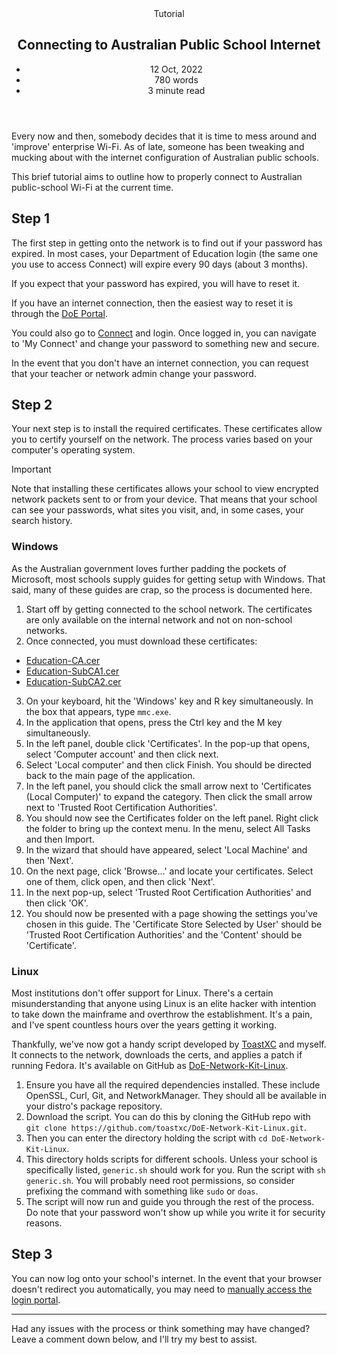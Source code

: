 <head>
    <title>Connecting to Australian Public School Internet | Vale.Rocks</title>
    <meta property="og:title" content="Connecting to Australian Public School Internet"/>
    <meta name="description" content="The Education Department of Australia does some silly stuff with their network quite frequently. This tutorial shows you how to get up and running in no time at all." />
    <meta property="og:description" content="The guide for when someone breaks the internet. Again..." />
    <meta property="article:published_time" content="2022-10-12" />
    <meta property="article:modified_time" content="2024-03-03" />
    <meta property="article:section" content="Tutorials" />
</head>

<article>
<header>
	 Tutorial
	<h1>
		Connecting to Australian Public School Internet
	</h1>
	<ul>
		<li><time datetime="2022-10-12">12 Oct, 2022</time></li>
	    <li>780 words</li>
		<li>3 minute read</li>
	</ul>
</header>

<div class="readable-width">

Every now and then, somebody decides that it is time to mess around and 'improve' enterprise Wi-Fi. As of late, someone has been tweaking and mucking about with the internet configuration of Australian public schools.

This brief tutorial aims to outline how to properly connect to Australian public-school Wi-Fi at the current time.

## Step 1

The first step in getting onto the network is to find out if your password has expired. In most cases, your Department of Education login (the same one you use to access Connect) will expire every 90 days (about 3 months).

If you expect that your password has expired, you will have to reset it.

If you have an internet connection, then the easiest way to reset it is through the [DoE Portal](https://apps.det.wa.edu.au/dam/portal/changePassPage.do).

You could also go to [Connect](https://connect.det.wa.edu.au) and login. Once logged in, you can navigate to 'My Connect' and change your password to something new and secure.

In the event that you don't have an internet connection, you can request that your teacher or network admin change your password.

## Step 2

Your next step is to install the required certificates. These certificates allow you to certify yourself on the network. The process varies based on your computer's operating system.

> [!IMPORTANT]
> Note that installing these certificates allows your school to view encrypted network packets sent to or from your device. That means that your school can see your passwords, what sites you visit, and, in some cases, your search history.

### Windows

As the Australian government loves further padding the pockets of Microsoft, most schools supply guides for getting setup with Windows. That said, many of these guides are crap, so the process is documented here.

1. Start off by getting connected to the school network. The certificates are only available on the internal network and not on non-school networks.
2. Once connected, you must download these certificates:

- [Education-CA.cer](https://certs.education.wa.edu.au/education-pki/cert/Education-CA.cer)
- [Education-SubCA1.cer](https://certs.education.wa.edu.au/education-pki/cert/Education-SubCA1.cer)
- [Education-SubCA2.cer](https://certs.education.wa.edu.au/education-pki/cert/Education-SubCA2.cer)

3. On your keyboard, hit the 'Windows' key and R key simultaneously. In the box that appears, type `mmc.exe`.
4. In the application that opens, press the Ctrl key and the M key simultaneously.
5. In the left panel, double click 'Certificates'. In the pop-up that opens, select 'Computer account' and then click next.
6. Select 'Local computer' and then click Finish. You should be directed back to the main page of the application.
7. In the left panel, you should click the small arrow next to 'Certificates (Local Computer)' to expand the category. Then click the small arrow next to 'Trusted Root Certification Authorities'.
8. You should now see the Certificates folder on the left panel. Right click the folder to bring up the context menu. In the menu, select All Tasks and then Import.
9. In the wizard that should have appeared, select 'Local Machine' and then 'Next'.
10. On the next page, click 'Browse...' and locate your certificates. Select one of them, click open, and then click 'Next'.
11. In the next pop-up, select 'Trusted Root Certification Authorities' and then click 'OK'.
12. You should now be presented with a page showing the settings you've chosen in this guide. The 'Certificate Store Selected by User' should be 'Trusted Root Certification Authorities' and the 'Content' should be 'Certificate'.

### Linux

Most institutions don't offer support for Linux. There's a certain misunderstanding that anyone using Linux is an elite hacker with intention to take down the mainframe and overthrow the establishment. It's a pain, and I've spent countless hours over the years getting it working.

Thankfully, we've now got a handy script developed by [ToastXC](https://toastxc.xyz) and myself. It connects to the network, downloads the certs, and applies a patch if running Fedora. It's available on GitHub as [DoE-Network-Kit-Linux](https://github.com/toastxc/DoE-Network-Kit-Linux).

1. Ensure you have all the required dependencies installed. These include OpenSSL, Curl, Git, and NetworkManager. They should all be available in your distro's package repository.
2. Download the script. You can do this by cloning the GitHub repo with `git clone https://github.com/toastxc/DoE-Network-Kit-Linux.git`.
3. Then you can enter the directory holding the script with `cd DoE-Network-Kit-Linux`.
4. This directory holds scripts for different schools. Unless your school is specifically listed, `generic.sh` should work for you. Run the script with `sh generic.sh`. You will probably need root permissions, so consider prefixing the command with something like `sudo` or `doas`.
5. The script will now run and guide you through the rest of the process. Do note that your password won't show up while you write it for security reasons.

## Step 3

You can now log onto your school's internet. In the event that your browser doesn't redirect you automatically, you may need to [manually access the login portal](http://sig.site.internal:1000/login?).

---

Had any issues with the process or think something may have changed? Leave a comment down below, and I'll try my best to assist.

<section class="giscus"></section>

</div>
</article>

